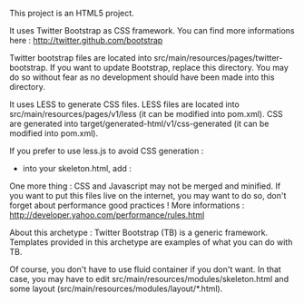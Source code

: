 This project is an HTML5 project.

It uses Twitter Bootstrap as CSS framework.
You can find more informations here : http://twitter.github.com/bootstrap

Twitter bootstrap files are located into src/main/resources/pages/twitter-bootstrap.
If you want to update Bootstrap, replace this directory.
You may do so without fear as no development should have been made into this directory.

It uses LESS to generate CSS files.
LESS files are located into src/main/resources/pages/v1/less (it can be modified into pom.xml).
CSS are generated into target/generated-html/v1/css-generated (it can be modified into pom.xml).

If you prefer to use less.js to avoid CSS generation :
- into your skeleton.html, add :
	<link rel="stylesheet/less" href="v1/less/bootstrap.less" />
	<script src="lesscss/less-1.3.3.min.js"></script>

One more thing :
CSS and Javascript may not be merged and minified.
If you want to put this files live on the internet, you may want to do so, don't forget about performance good practices !
More informations : http://developer.yahoo.com/performance/rules.html

About this archetype :
Twitter Bootstrap (TB) is a generic framework.
Templates provided in this archetype are examples of what you can do with TB.

Of course, you don't have to use fluid container if you don't want.
In that case, you may have to edit src/main/resources/modules/skeleton.html and some layout (src/main/resources/modules/layout/*.html).